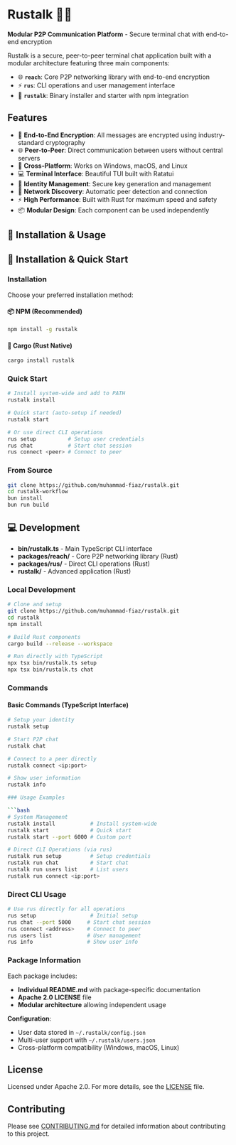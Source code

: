 # Rustalk 🦀💬

**Modular P2P Communication Platform** - Secure terminal chat with end-to-end encryption

Rustalk is a secure, peer-to-peer terminal chat application built with a modular architecture featuring three main components:

- 🌐 **`reach`**: Core P2P networking library with end-to-end encryption
- ⚡ **`rus`**: CLI operations and user management interface  
- 🚀 **`rustalk`**: Binary installer and starter with npm integration

## Features

- 🔐 **End-to-End Encryption**: All messages are encrypted using industry-standard cryptography
- 🌐 **Peer-to-Peer**: Direct communication between users without central servers
- 🚀 **Cross-Platform**: Works on Windows, macOS, and Linux
- 💻 **Terminal Interface**: Beautiful TUI built with Ratatui
- 🔑 **Identity Management**: Secure key generation and management
- 📡 **Network Discovery**: Automatic peer detection and connection
- ⚡ **High Performance**: Built with Rust for maximum speed and safety
- 📦 **Modular Design**: Each component can be used independently

## 🚀 Installation & Usage

## 🚀 Installation & Quick Start

### Installation

Choose your preferred installation method:

#### 📦 NPM (Recommended)
```bash
npm install -g rustalk
```

#### 🦀 Cargo (Rust Native)  
```bash
cargo install rustalk
```

### Quick Start

```bash
# Install system-wide and add to PATH
rustalk install

# Quick start (auto-setup if needed)
rustalk start

# Or use direct CLI operations
rus setup          # Setup user credentials
rus chat           # Start chat session
rus connect <peer> # Connect to peer
```

### From Source

```bash
git clone https://github.com/muhammad-fiaz/rustalk.git
cd rustalk-workflow
bun install
bun run build
```

## 💻 Development
- **bin/rustalk.ts** - Main TypeScript CLI interface
- **packages/reach/** - Core P2P networking library (Rust)
- **packages/rus/** - Direct CLI operations (Rust)
- **rustalk/** - Advanced application (Rust)

### Local Development
```bash
# Clone and setup
git clone https://github.com/muhammad-fiaz/rustalk.git
cd rustalk
npm install

# Build Rust components
cargo build --release --workspace

# Run directly with TypeScript
npx tsx bin/rustalk.ts setup
npx tsx bin/rustalk.ts chat
```

### Commands

#### Basic Commands (TypeScript Interface)
```bash
# Setup your identity
rustalk setup

# Start P2P chat
rustalk chat

# Connect to a peer directly
rustalk connect <ip:port>

# Show user information
rustalk info

### Usage Examples

```bash
# System Management
rustalk install           # Install system-wide
rustalk start             # Quick start
rustalk start --port 6000 # Custom port

# Direct CLI Operations (via rus)
rustalk run setup         # Setup credentials
rustalk run chat          # Start chat
rustalk run users list    # List users
rustalk run connect <ip:port>
```

### Direct CLI Usage
```bash
# Use rus directly for all operations
rus setup                 # Initial setup
rus chat --port 5000     # Start chat session
rus connect <address>    # Connect to peer
rus users list           # User management
rus info                 # Show user info
```

### Package Information

Each package includes:
- **Individual README.md** with package-specific documentation
- **Apache 2.0 LICENSE** file
- **Modular architecture** allowing independent usage

**Configuration**: 
- User data stored in `~/.rustalk/config.json`
- Multi-user support with `~/.rustalk/users.json`
- Cross-platform compatibility (Windows, macOS, Linux)

## License

Licensed under Apache 2.0. For more details, see the [LICENSE](LICENSE) file.

## Contributing

Please see [CONTRIBUTING.md](CONTRIBUTING.md) for detailed information about contributing to this project.
